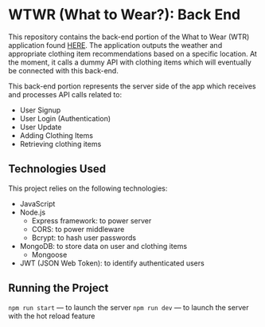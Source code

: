 # WTWR (What to Wear?): Back End

This repository contains the back-end portion of the What to Wear (WTR) application found [HERE](https://github.com/rachelleperez/se_project_react). The application outputs the weather and appropriate clothing item recommendations based on a specific location. At the moment, it calls a dummy API with clothing items which will eventually be connected with this back-end.

This back-end portion represents the server side of the app which receives and processes API calls related to:

- User Signup
- User Login (Authentication)
- User Update
- Adding Clothing Items
- Retrieving clothing items

## Technologies Used

This project relies on the following technologies:

- JavaScript
- Node.js
  - Express framework: to power server
  - CORS: to power middleware
  - Bcrypt: to hash user passwords
- MongoDB: to store data on user and clothing items
  - Mongoose
- JWT (JSON Web Token): to identify authenticated users

## Running the Project

`npm run start` — to launch the server
`npm run dev` — to launch the server with the hot reload feature

